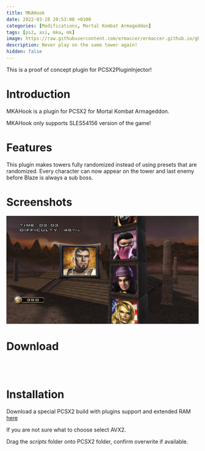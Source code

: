 ```yaml
---
title: MKAHook
date: 2022-03-28 20:53:00 +0100
categories: [Modifications, Mortal Kombat Armageddon]
tags: [ps2, asi, mka, mk]   
image: https://raw.githubusercontent.com/ermaccer/ermaccer.github.io/gh-pages/assets/mods/mka/mkahook/ladder.jpg
description: Never play on the same tower again!
hidden: false
---
```


This is a proof of concept plugin for PCSX2PluginInjector!

# Introduction
MKAHook is a plugin for PCSX2 for Mortal Kombat Armageddon.

<div class="alert bg-dark">
    MKAHook only supports SLES54156 version of the game!
</div>

# Features

This plugin makes towers fully randomized instead of using presets that are randomized.
Every character can now appear on the tower and last enemy before Blaze is always a sub boss.


# Screenshots

![Preview](https://raw.githubusercontent.com/ermaccer/ermaccer.github.io/gh-pages/assets/mods/mka/mkahook/ladder.jpg)

# Download

<a class="btn btn-block btn-dark bg-dark text-gray btn-lg" style="color: white;" href="https://github.com/ermaccer/MKAHook/releases/latest/download/mkahook.zip" role="button">
<i class="fas fa-download"></i>
Download
</a>
<br>
<a class="btn btn-block btn-dark bg-dark text-gray btn-lg" style="color: white;" href="https://github.com/ermaccer/MKAHook/" role="button">
<i class="fab fa-github"></i>
Source
</a>


# Installation 

Download a special PCSX2 build with plugins support and extended RAM <a href="https://github.com/ASI-Factory/PCSX2-Fork-With-Plugins/releases/">here</a>

If you are not sure what to choose select AVX2.

Drag the *scripts* folder onto PCSX2 folder, confirm overwrite if available.



